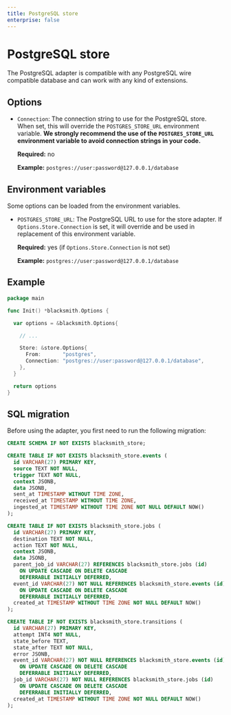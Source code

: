 ```yaml
---
title: PostgreSQL store
enterprise: false
---
```


# PostgreSQL store

The PostgreSQL adapter is compatible with any PostgreSQL wire compatible database
and can work with any kind of extensions.

## Options

- `Connection`: The connection string to use for the PostgreSQL store. When set,
  this will override the `POSTGRES_STORE_URL` environment variable. **We strongly
  recommend the use of the `POSTGRES_STORE_URL` environment variable to avoid
  connection strings in your code.**

  **Required:** no

  **Example:** `postgres://user:password@127.0.0.1/database`

## Environment variables

Some options can be loaded from the environment variables.

- `POSTGRES_STORE_URL`: The PostgreSQL URL to use for the store adapter. If
  `Options.Store.Connection` is set, it will override and be used in replacement
  of this environment variable.

  **Required:** yes (if `Options.Store.Connection` is not set)

  **Example:** `postgres://user:password@127.0.0.1/database`

## Example

```go
package main

func Init() *blacksmith.Options {

  var options = &blacksmith.Options{

    // ...

    Store: &store.Options{
      From:       "postgres",
      Connection: "postgres://user:password@127.0.0.1/database",
    },
  }

  return options
}
```

## SQL migration

Before using the adapter, you first need to run the following migration:

```sql
CREATE SCHEMA IF NOT EXISTS blacksmith_store;

CREATE TABLE IF NOT EXISTS blacksmith_store.events (
  id VARCHAR(27) PRIMARY KEY,
  source TEXT NOT NULL,
  trigger TEXT NOT NULL,
  context JSONB,
  data JSONB,
  sent_at TIMESTAMP WITHOUT TIME ZONE,
  received_at TIMESTAMP WITHOUT TIME ZONE,
  ingested_at TIMESTAMP WITHOUT TIME ZONE NOT NULL DEFAULT NOW()
);

CREATE TABLE IF NOT EXISTS blacksmith_store.jobs (
  id VARCHAR(27) PRIMARY KEY,
  destination TEXT NOT NULL,
  action TEXT NOT NULL,
  context JSONB,
  data JSONB,
  parent_job_id VARCHAR(27) REFERENCES blacksmith_store.jobs (id)
    ON UPDATE CASCADE ON DELETE CASCADE
    DEFERRABLE INITIALLY DEFERRED,
  event_id VARCHAR(27) NOT NULL REFERENCES blacksmith_store.events (id)
    ON UPDATE CASCADE ON DELETE CASCADE
    DEFERRABLE INITIALLY DEFERRED,
  created_at TIMESTAMP WITHOUT TIME ZONE NOT NULL DEFAULT NOW()
);

CREATE TABLE IF NOT EXISTS blacksmith_store.transitions (
  id VARCHAR(27) PRIMARY KEY,
  attempt INT4 NOT NULL,
  state_before TEXT,
  state_after TEXT NOT NULL,
  error JSONB,
  event_id VARCHAR(27) NOT NULL REFERENCES blacksmith_store.events (id)
    ON UPDATE CASCADE ON DELETE CASCADE
    DEFERRABLE INITIALLY DEFERRED,
  job_id VARCHAR(27) NOT NULL REFERENCES blacksmith_store.jobs (id)
    ON UPDATE CASCADE ON DELETE CASCADE
    DEFERRABLE INITIALLY DEFERRED,
  created_at TIMESTAMP WITHOUT TIME ZONE NOT NULL DEFAULT NOW()
);
```
